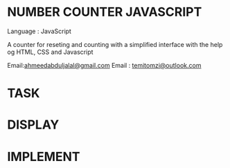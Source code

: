 # NUMBER COUNTER JAVASCRIPT 


Language : JavaScript 

A counter for reseting and counting with a simplified interface with the help og HTML, CSS and Javascript

Email:ahmeedabduljalal@gmail.com
Email : temitomzi@outlook.com


# TASK 

# DISPLAY 

# IMPLEMENT
